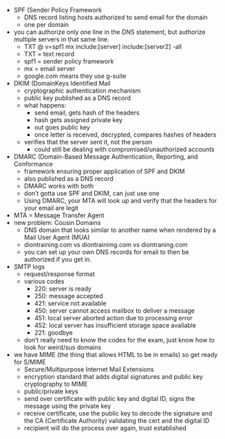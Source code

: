 - SPF (Sender Policy Framework
	- DNS record listing hosts authorized to send email for the domain
    - one per domain
- you can authorize only one line in the DNS statement, but authorize multiple servers in that same line.
    - TXT @ v=spf1 mx include:[server] include:[server2] -all
    - TXT = text record
    - spf1 = sender policy framework
    - mx = email server
    - google.com means they use g-suite
- DKIM (DomainKeys Identified Mail
	- cryptographic authentication mechanism
    - public key published as a DNS record
    - what happens:
		- send email, gets hash of the headers
	    - hash gets assigned private key
	    - out goes public key
	    - once letter is received, decrypted, compares hashes of headers
	- verifies that the server sent it, not the person
	    - could still be dealing with compromised/unauthorized accounts
- DMARC (Domain-Based Message Authentication, Reporting, and Conformance
    - framework ensuring proper application of SPF and DKIM
    - also published as a DNS record
    - DMARC works with both
    - don’t gotta use SPF and DKIM, can just use one
    - Using DMARC, your MTA will look up and verify that the headers for your email are legit
- MTA = Message Transfer Agent
- new problem: Cousin Domains
    - DNS domain that looks similar to another name when rendered by a Mail User Agent (MUA)
    - diontraining.com vs diontrainimg.com vs diontraning.com
    - you can set up your own DNS records for email to then be authorized if you get in.
- SMTP logs
    - request/response format
    - various codes
	    - 220: server is ready
	    - 250: message accepted
	    - 421: service not available
	    - 450: server cannot access mailbox to deliver a message
	    - 451: local server aborted action due to processing error
	    - 452: local server has insufficient storage space available
	    - 221: goodbye
    - don’t really need to know the codes for the exam, just know how to look for weird/sus domains
- we have MIME (the thing that allows HTML to be in emails) so get ready for S/MIME
    - Secure/Multipurpose Internet Mail Extensions
    - encryption standard that adds digital signatures and public key cryptography to MIME
    - public/private keys
    - send over certificate with public key and digital ID, signs the message using the private key
    - receive certificate, use the public key to decode the signature and the CA (Certificate Authority) validating the cert and the digital ID
    - recipient will do the process over again, trust established